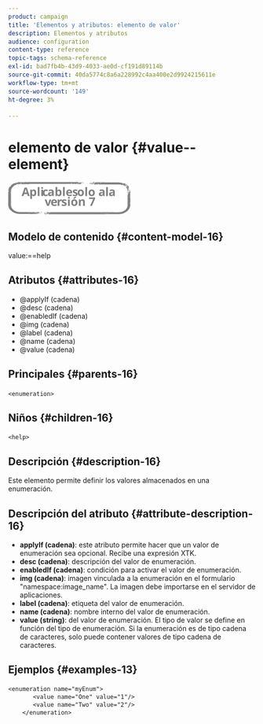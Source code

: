 ```yaml
---
product: campaign
title: 'Elementos y atributos: elemento de valor'
description: Elementos y atributos
audience: configuration
content-type: reference
topic-tags: schema-reference
exl-id: bad7fb4b-43d9-4033-ae0d-cf191d89114b
source-git-commit: 40da5774c8a6a228992c4aa400e2d9924215611e
workflow-type: tm+mt
source-wordcount: '149'
ht-degree: 3%

---
```


# elemento de valor {#value--element}

![](../../../assets/v7-only.svg)

## Modelo de contenido {#content-model-16}

value:==help

## Atributos {#attributes-16}

* @applyIf (cadena)
* @desc (cadena)
* @enabledIf (cadena)
* @img (cadena)
* @label (cadena)
* @name (cadena)
* @value (cadena)

## Principales {#parents-16}

`<enumeration>`

## Niños {#children-16}

`<help>`

## Descripción {#description-16}

Este elemento permite definir los valores almacenados en una enumeración.

## Descripción del atributo {#attribute-description-16}

* **applyIf (cadena)**: este atributo permite hacer que un valor de enumeración sea opcional. Recibe una expresión XTK.
* **desc (cadena)**: descripción del valor de enumeración.
* **enabledIf (cadena)**: condición para activar el valor de enumeración.
* **img (cadena)**: imagen vinculada a la enumeración en el formulario &quot;namespace:image_name&quot;. La imagen debe importarse en el servidor de aplicaciones.
* **label (cadena)**: etiqueta del valor de enumeración.
* **name (cadena)**: nombre interno del valor de enumeración.
* **value (string)**: del valor de enumeración. El tipo de valor se define en función del tipo de enumeración. Si la enumeración es de tipo cadena de caracteres, solo puede contener valores de tipo cadena de caracteres.

## Ejemplos {#examples-13}

```
<enumeration name="myEnum">
       <value name="One" value="1"/>
       <value name="Two" value="2"/>
    </enumeration>
```
